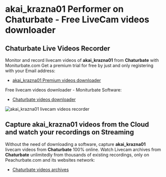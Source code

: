 # akai_krazna01 Performer on Chaturbate - Free LiveCam videos downloader

## Chaturbate Live Videos Recorder

Monitor and record livecam videos of **akai_krazna01** from **Chaturbate** with Moniturbate.com
Get a premium trial for free by just and only registering with your Email address:
* [akai_krazna01 Premium videos downloader](https://moniturbate.com/request-demo-licence-key.html)

Free livecam videos downloader - Moniturbate Software:
* [Chaturbate videos downloader](https://moniturbate.com/moniturbate-download-software.html)

![akai_krazna01 livecam videos recorder](https://peachurnet.com/templates/moniturbate-software.png)


## Capture akai_krazna01 videos from the Cloud and watch your recordings on Streaming

Without the need of downloading a software, capture **akai_krazna01** livecam videos from **Chaturbate** 100% online.
Watch Livecam archives from **Chaturbate** unlimitedly from thousands of existing recordings, only on Peachurbate.com and its websites network:
* [Chaturbate videos archives](https://peachurnet.com/)